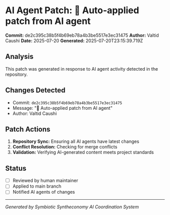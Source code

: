 # AI Agent Patch: 🤖 Auto-applied patch from AI agent

**Commit:** de2c395c38b5f4b69eb78a4b3be5517e3ec31475
**Author:** Valtid Caushi
**Date:** 2025-07-20
**Generated:** 2025-07-20T23:15:39.719Z

## Analysis

This patch was generated in response to AI agent activity detected in the repository.

## Changes Detected

- Commit: `de2c395c38b5f4b69eb78a4b3be5517e3ec31475`
- Message: "🤖 Auto-applied patch from AI agent"
- Author: Valtid Caushi

## Patch Actions

1. **Repository Sync:** Ensuring all AI agents have latest changes
2. **Conflict Resolution:** Checking for merge conflicts
3. **Validation:** Verifying AI-generated content meets project standards

## Status

- [ ] Reviewed by human maintainer
- [ ] Applied to main branch
- [ ] Notified AI agents of changes

---
*Generated by Symbiotic Syntheconomy AI Coordination System*
